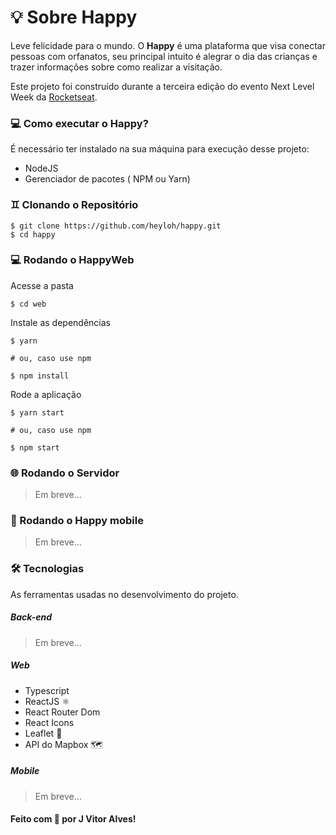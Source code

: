 #  💡  Sobre Happy

Leve felicidade para o mundo. O **Happy** é uma plataforma que visa conectar pessoas com orfanatos, seu principal intuito é alegrar o dia das crianças e trazer informações sobre como realizar a visitação.

Este projeto foi construído durante a terceira edição do evento Next Level Week da [Rocketseat](https://rocketseat.com.br/).

### 💻 Como executar o Happy?
É necessário ter instalado na sua máquina para execução desse projeto:
-   NodeJS
-   Gerenciador de pacotes ( NPM ou Yarn)
### ♊  Clonando o Repositório
```
$ git clone https://github.com/heyloh/happy.git
$ cd happy
```

### 💻  Rodando o HappyWeb
Acesse a pasta
```
$ cd web
```

Instale as dependências 
```
$ yarn

# ou, caso use npm

$ npm install
```

Rode a aplicação
```
$ yarn start

# ou, caso use npm

$ npm start
```

### 🌐  Rodando o Servidor
> Em breve...

### 📱  Rodando o Happy mobile
> Em breve...

###  🛠️ Tecnologias
As ferramentas usadas no desenvolvimento do projeto.
##### Back-end
> Em breve...

 ##### Web
-   Typescript
-   ReactJS  ⚛️
-   React Router Dom
-   React Icons
-   Leaflet  🍃
-   API do Mapbox  🗺️

##### Mobile
> Em breve...


#### Feito com **💜** por J Vitor Alves!
